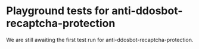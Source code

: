 # Playground tests for anti-ddosbot-recaptcha-protection
We are still awaiting the first test run for anti-ddosbot-recaptcha-protection.
